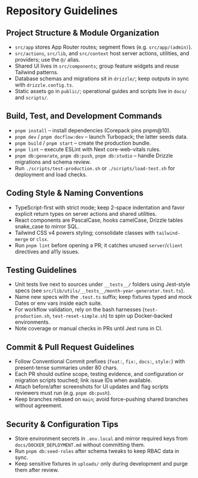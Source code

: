 # Repository Guidelines

## Project Structure & Module Organization
- `src/app` stores App Router routes; segment flows (e.g. `src/app/(admin)`).
- `src/actions`, `src/lib`, and `src/context` host server actions, utilities, and providers; use the `@/` alias.
- Shared UI lives in `src/components`; group feature widgets and reuse Tailwind patterns.
- Database schemas and migrations sit in `drizzle/`; keep outputs in sync with `drizzle.config.ts`.
- Static assets go in `public/`; operational guides and scripts live in `docs/` and `scripts/`.

## Build, Test, and Development Commands
- `pnpm install` – install dependencies (Corepack pins pnpm@10).
- `pnpm dev` / `pnpm docflow:dev` – launch Turbopack; the latter seeds data.
- `pnpm build` / `pnpm start` – create the production bundle.
- `pnpm lint` – execute ESLint with Next core-web-vitals rules.
- `pnpm db:generate`, `pnpm db:push`, `pnpm db:studio` – handle Drizzle migrations and schema review.
- Run `./scripts/test-production.sh` or `./scripts/load-test.sh` for deployment and load checks.

## Coding Style & Naming Conventions
- TypeScript-first with strict mode; keep 2-space indentation and favor explicit return types on server actions and shared utilities.
- React components are PascalCase, hooks camelCase, Drizzle tables snake_case to mirror SQL.
- Tailwind CSS v4 powers styling; consolidate classes with `tailwind-merge` or `clsx`.
- Run `pnpm lint` before opening a PR; it catches unused `server`/`client` directives and a11y issues.

## Testing Guidelines
- Unit tests live next to sources under `__tests__/` folders using Jest-style specs (see `src/lib/utils/__tests__/month-year-generator.test.ts`).
- Name new specs with the `.test.ts` suffix; keep fixtures typed and mock Dates or env vars inside each suite.
- For workflow validation, rely on the bash harnesses (`test-production.sh`, `test-reset-simple.sh`) to spin up Docker-backed environments.
- Note coverage or manual checks in PRs until Jest runs in CI.

## Commit & Pull Request Guidelines
- Follow Conventional Commit prefixes (`feat:`, `fix:`, `docs:`, `style:`) with present-tense summaries under 80 chars.
- Each PR should outline scope, testing evidence, and configuration or migration scripts touched; link issue IDs when available.
- Attach before/after screenshots for UI updates and flag scripts reviewers must run (e.g. `pnpm db:push`).
- Keep branches rebased on `main`; avoid force-pushing shared branches without agreement.

## Security & Configuration Tips
- Store environment secrets in `.env.local` and mirror required keys from `docs/DOCKER_DEPLOYMENT.md` without committing them.
- Run `pnpm db:seed-roles` after schema tweaks to keep RBAC data in sync.
- Keep sensitive fixtures in `uploads/` only during development and purge them after review.
